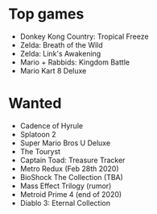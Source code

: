 # Top games

- Donkey Kong Country: Tropical Freeze
- Zelda: Breath of the Wild
- Zelda: Link's Awakening
- Mario + Rabbids: Kingdom Battle
- Mario Kart 8 Deluxe

# Wanted

- Cadence of Hyrule
- Splatoon 2
- Super Mario Bros U Deluxe
- The Touryst
- Captain Toad: Treasure Tracker
- Metro Redux (Feb 28th 2020)
- BioShock The Collection (TBA)
- Mass Effect Trilogy (rumor)
- Metroid Prime 4 (end of 2020)
- Diablo 3: Eternal Collection